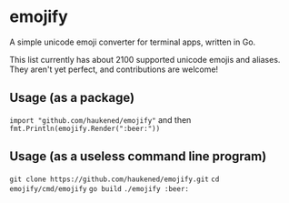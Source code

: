 # emojify
A simple unicode emoji converter for terminal apps, written in Go.

This list currently has about 2100 supported unicode emojis and aliases.  They aren't yet perfect, and contributions are welcome!

## Usage (as a package)
`import "github.com/haukened/emojify"` 
and then 
`fmt.Println(emojify.Render(":beer:"))` 

## Usage (as a useless command line program)

`git clone https://github.com/haukened/emojify.git` 
`cd emojify/cmd/emojify` 
`go build` 
`./emojify :beer:` 



